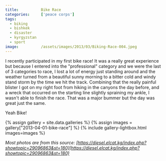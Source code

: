 ```yaml
---
title:			Bike Race
categories:		['peace corps']
tags:
  - biking
  - bishkek
  - disaster
  - kyrgyzstan
  - sport
image:			/assets/images/2013/03/Biking-Race-004.jpeg
---
```


I recently participated in my first bike race! It was a really great experience but because I entered into the "professional" category and we were the last of 3 categories to race, I lost a lot of energy just standing around and the weather turned from a beautiful sunny morning to a bitter cold and windy stand storm by the time we hit the track. Combining that the really painful blister I got on my right foot from hiking in the canyons the day before, and a wreck that occurred on the starting line slightly spraining my ankle, I wasn't able to finish the race. That was a major bummer but the day was great just the same.

Yeah Bike!

{% assign gallery = site.data.galleries %}
{% assign images = gallery["2013-04-01-bike-race"] %}
{% include gallery-lightbox.html images=images %}

_Most photos are from this source: [https://diesel.elcat.kg/index.php?showtopic=29096863&st=180](https://diesel.elcat.kg/index.php?showtopic=29096863&st=180)_
